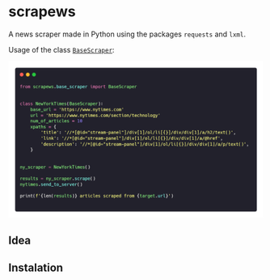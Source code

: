 # scrapews

A news scraper made in Python using the packages ```requests``` and ```lxml```.

Usage of the class <a href="https://github.com/mateusvictor/scrapews/blob/main/scrapews/base_scraper.py">```BaseScraper```</a>:

<img src="https://github.com/mateusvictor/scrapews/blob/main/screenshots/example.png">


## Idea


## Instalation
 
